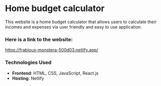 # Home budget calculator

This website is a home budget calculator that allows users to calculate their incomes and expenses via user friendly and easy to use application.


### Here is a link to the website:

https://frabjous-monstera-500d03.netlify.app/


### Technologies Used

- **Frontend**: HTML, CSS, JavaScript, React.js
- **Hosting**: Netlify
